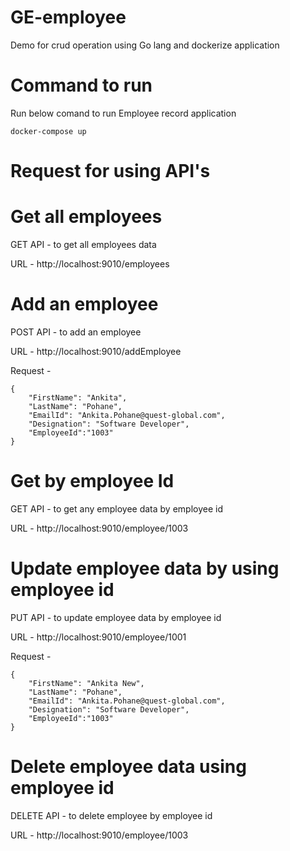 # GE-employee
Demo for crud operation using Go lang and dockerize application

# Command to run
Run below comand to run Employee record application

```
docker-compose up

```

# Request for using API's

# Get all employees
GET API - to get all employees data

URL - http://localhost:9010/employees

# Add an employee
POST API - to add an employee

URL - http://localhost:9010/addEmployee

Request - 

```
{
    "FirstName": "Ankita",
    "LastName": "Pohane",
    "EmailId": "Ankita.Pohane@quest-global.com",
    "Designation": "Software Developer",
    "EmployeeId":"1003"
}
```

# Get by employee Id
GET API - to get any employee data by employee id

URL - http://localhost:9010/employee/1003

# Update employee data by using employee id
PUT API -  to update employee data by employee id

URL - http://localhost:9010/employee/1001

Request - 

```
{
    "FirstName": "Ankita New",
    "LastName": "Pohane",
    "EmailId": "Ankita.Pohane@quest-global.com",
    "Designation": "Software Developer",
    "EmployeeId":"1003"
}
```

# Delete employee data using employee id
DELETE API - to delete employee by employee id

URL - http://localhost:9010/employee/1003




